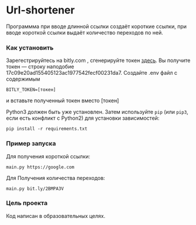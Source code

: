 # Url-shortener

Программма при вводе длинной ссылки создаёт короткие ссылки, при вводе короткой ссылки выдаёт количество переходов по ней.

### Как установить

Зарегестрируйтесь на bitly.com , сгенерируйте токен [здесь](https://bitly.com/a/oauth_apps).
Вы получите токен — строку наподобие 17c09e20ad155405123ac1977542fecf00231da7.
Создайте .env файл с содержимым
```
BITLY_TOKEN=[токен]
```
и вставьте полученный токен вместо [токен]

Python3 должен быть уже установлен. 
Затем используйте `pip` (или `pip3`, если есть конфликт с Python2) для установки зависимостей:
```
pip install -r requirements.txt
```

### Пример запуска

Для получения короткой ссылки:
```
main.py https://google.com
```
Для Получения количества переходов:
```
main.py bit.ly/2BMPA3V
```

### Цель проекта

Код написан в образовательных целях.
